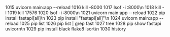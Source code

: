  1015  uvicorn main:app --reload
 1016  kill -8000
 1017  lsof -i :8000\n
 1018  kill -l
 1019  kill 17576
 1020  lsof -i :8000\n
 1021  uvicorn main:app --reload
 1022  pip install fastapi[all]\n
 1023  pip install "fastapi[all]"\n
 1024  uvicorn main:app --reload
 1025  pip list
 1026  pip list | grep fast
 1027  tree
 1028  pip show fastapi uvicorn\n
 1029  pip install black flake8 isort\n
 1030  history
